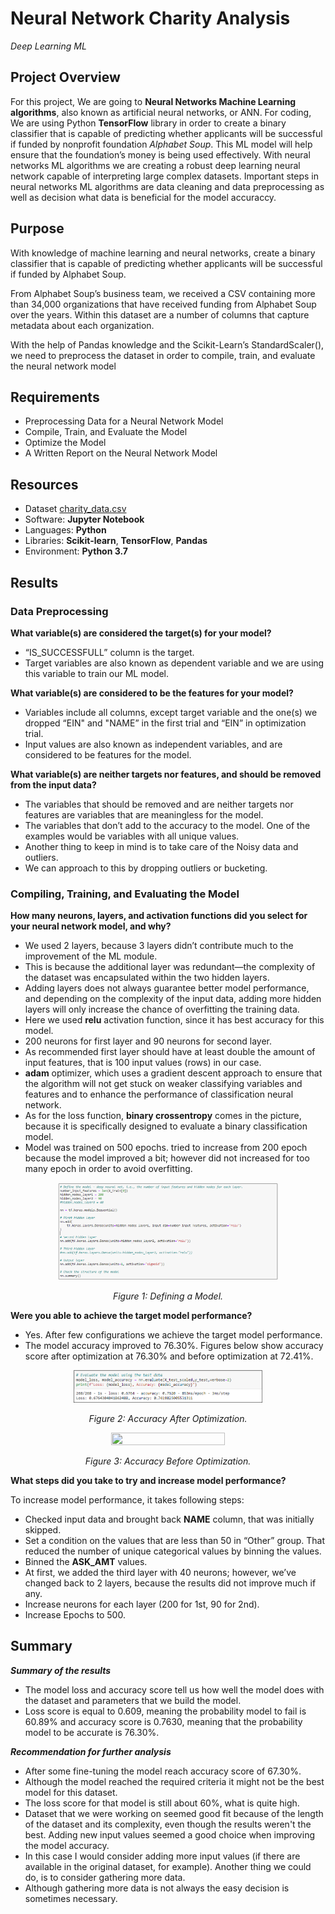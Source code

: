 # Neural Network Charity Analysis
*Deep Learning ML*

## Project Overview
For this project, We are going to **Neural Networks Machine Learning algorithms**, also known as artificial neural networks, or ANN. For coding, We are using Python  **TensorFlow** library in order to create a binary classifier that is capable of predicting whether applicants will be successful if funded by nonprofit foundation *Alphabet Soup*.
This ML model will help ensure that the foundation’s money is being used effectively. With neural networks ML algorithms we are creating a robust deep learning neural network capable of interpreting large complex datasets. Important steps in neural networks ML algorithms are data cleaning and data preprocessing as well as decision what data is beneficial for the model accuraccy.

## Purpose

With knowledge of machine learning and neural networks, create a binary classifier that is capable of predicting whether applicants will be successful if funded by Alphabet Soup.

From Alphabet Soup’s business team, we received a CSV containing more than 34,000 organizations that have received funding from Alphabet Soup over the years. Within this dataset are a number of columns that capture metadata about each organization.

With the help of Pandas knowledge and the Scikit-Learn’s StandardScaler(), we need to preprocess the dataset in order to compile, train, and evaluate the neural network model

## Requirements
- Preprocessing Data for a Neural Network Model
- Compile, Train, and Evaluate the Model
- Optimize the Model
- A Written Report on the Neural Network Model


## Resources
-	Dataset [charity_data.csv](Resources/charity_data.csv)
-	Software: **Jupyter Notebook**
-	Languages: **Python**
-	Libraries: **Scikit-learn**, **TensorFlow**, **Pandas**
-	Environment: **Python 3.7**



## Results 

### Data Preprocessing

**What variable(s) are considered the target(s) for your model?**

- “IS_SUCCESSFULL” column is the target.
- Target variables are also known as dependent variable and we are using this variable to train our ML model.

**What variable(s) are considered to be the features for your model?**

- Variables include all columns, except target variable and the one(s) we dropped “EIN" and "NAME” in the first trial and “EIN” in optimization trial.
- Input values are also known as independent variables, and are considered to be features for the model.

**What variable(s) are neither targets nor features, and should be removed from the input data?**

- The variables that should be removed and are neither targets nor features are variables that are meaningless for the model. 
- The variables that don’t add to the accuracy to the model. One of the examples would be variables with all unique values. 
- Another thing to keep in mind is to take care of the Noisy data and outliers. 
- We can approach to this by dropping outliers or bucketing. 

### Compiling, Training, and Evaluating the Model

**How many neurons, layers, and activation functions did you select for your neural network model, and why?**

- We used 2 layers, because 3 layers didn’t contribute much to the improvement of the ML module. 
- This is because the additional layer was redundant—the complexity of the dataset was encapsulated within the two hidden layers. 
- Adding layers does not always guarantee better model performance, and depending on the complexity of the input data, adding more hidden layers will only increase the chance of overfitting the training data.
- Here we used **relu** activation function, since it has best accuracy for this model.
- 200 neurons for first layer and 90 neurons for second layer. 
- As recommended first layer should have at least double the amount of input features, that is 100 input values (rows) in our case.
- **adam** optimizer, which uses a gradient descent approach to ensure that the algorithm will not get stuck on weaker classifying variables and features and to enhance the performance of classification neural network.
- As for the loss function, **binary crossentropy** comes in the picture, because it is specifically designed to evaluate a binary classification model.
- Model was trained on 500 epochs. tried to increase from 200 epoch because the model improved a bit; however did not increased for too many epoch in order to avoid overfitting. 

<p align="center">
<img src="Images/DefiningAModel.png" width="70%" height="70%">
</p>

<p align="center">
<i>Figure 1: Defining a Model.</i>
</p>

**Were you able to achieve the target model performance?**

- Yes. After few configurations we achieve the target model performance.
- The model accuracy improved to 76.30%. Figures below show accuracy score after optimization at  76.30% and before optimization at 72.41%.

<p align="center">
<img src="Images/AccuracyAfter.png" width="60%" height="60%">
</p>

<p align="center">
<i>Figure 2: Accuracy After Optimization.</i>
</p>

<p align="center">
<img src="Imagess/AccuracyBefore.png" width="60%" height="60%">
</p>

<p align="center">
<i>Figure 3: Accuracy Before Optimization.</i>
</p>



**What steps did you take to try and increase model performance?**

To increase model performance, it takes following steps:

-	Checked input data and brought back **NAME** column, that was initially skipped. 
  - Set a condition on the values that are less than 50 in “Other” group. That reduced the number of unique categorical values by binning the values.
-	Binned the **ASK_AMT** values.
-	At first, we added the third layer with 40 neurons; however, we’ve changed back to 2 layers, because the results did not improve much if any. 
-	Increase neurons for each layer (200 for 1st, 90 for 2nd).
-	Increase Epochs to 500.

## Summary

***Summary of the results***

- The model loss and accuracy score tell us how well the model does with the dataset and parameters that we build the model.
- Loss score is equal to 0.609, meaning the probability model to fail is 60.89% and accuracy score is 0.7630, meaning that the probability model to be accurate is 76.30%.

***Recommendation for further analysis***

- After some fine-tuning the model reach accuracy score of 67.30%.
- Although the model reached the required criteria it might not be the best model for this dataset. 
- The loss score for that model is still about 60%, what is quite high. 
- Dataset that we were working on seemed good fit because of the length of the dataset and its complexity, even though the results weren't the best. Adding new input values seemed a good choice when improving the model accuracy. 
- In this case I would consider adding more input values (if there are available in the original dataset, for example). Another thing we could do, is to consider gathering more data.
-  Although gathering more data is not always the easy decision is sometimes necessary. 
